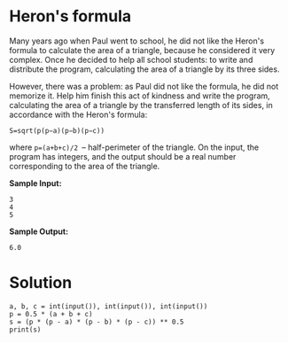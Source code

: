# Heron's formula

Many years ago when Paul went to school, he did not like the Heron's formula to calculate the area of a triangle, because he considered it very complex. Once he decided to help all school students: to write and distribute the program, calculating the area of a triangle by its three sides.

However, there was a problem: as Paul did not like the formula, he did not memorize it. Help him finish this act of kindness and write the program, calculating the area of a triangle by the transferred length of its sides, in accordance with the Heron's formula:
```
S=sqrt(p(p−a)(p−b)(p−c))
```
where ```p=(a+b+c)/2 ```– half-perimeter of the triangle. On the input, the program has integers, and the output should be a real number corresponding to the area of the triangle.

**Sample Input:**
```
3
4
5
```
**Sample Output:**
```
6.0
```
# Solution
```
a, b, c = int(input()), int(input()), int(input())
p = 0.5 * (a + b + c)
s = (p * (p - a) * (p - b) * (p - c)) ** 0.5
print(s)
```